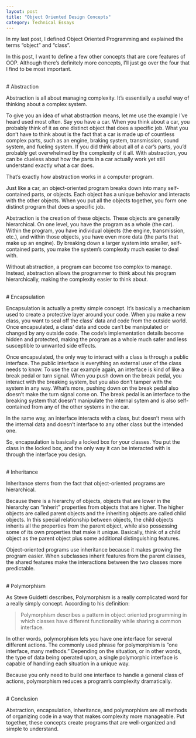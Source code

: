 ```yaml
---
layout: post
title: "Object Oriented Design Concepts"
category: Technical Essays
---
```


In my last post, I defined Object Oriented Programming and explained the terms “object” and “class”.

In this post, I want to define a few other concepts that are core features of OOP. Although there’s definitely more concepts, I’ll just go over the four that I find to be most important.

<br>
# Abstraction

Abstraction is all about managing complexity. It’s essentially a useful way of thinking about a complex system.

To give you an idea of what abstraction means, let me use the example I’ve heard used most often. Say you have a car. When you think about a car, you probably think of it as one distinct object that does a specific job. What you don’t have to think about is the fact that a car is made up of countless complex parts, such as an engine, braking system, transmission, sound system, and fueling system. If you did think about all of a car’s parts, you’d probably get overwhelmed by the complexity of it all. With abstraction, you can be clueless about how the parts in a car actually work yet still understand exactly what a car does.

That’s exactly how abstraction works in a computer program.

Just like a car, an object-oriented program breaks down into many self-contained parts, or objects. Each object has a unique behavior and interacts with the other objects. When you put all the objects together, you form one distinct program that does a specific job.

Abstraction is the creation of these objects. These objects are generally hierarchical. On one level, you have the program as a whole (the car). Within the program, you have individual objects (the engine, transmission, etc.), and within those objects, you have even more data (the parts that make up an engine). By breaking down a larger system into smaller, self-contained parts, you make the system’s complexity much easier to deal with.

Without abstraction, a program can become too complex to manage. Instead, abstraction allows the programmer to think about his program hierarchically, making the complexity easier to think about.

<br> 
# Encapsulation

Encapsulation is actually a pretty simple concept. It’s basically a mechanism used to create a protective layer around your code. When you make a new class, you want to seal off the class’ data and code from the outside world. Once encapsulated, a class’ data and code can’t be manipulated or changed by any outside code. The code’s implementation details become hidden and protected, making the program as a whole much safer and less susceptible to unwanted side effects.

Once encapsulated, the only way to interact with a class is through a public interface. The public interface is everything an external user of the class needs to know. To use the car example again, an interface is kind of like a break pedal or turn signal. When you push down on the break pedal, you interact with the breaking system, but you also don’t tamper with the system in any way. What’s more, pushing down on the break pedal also doesn’t make the turn signal come on. The break pedal is an interface to the breaking system that doesn’t manipulate the internal sytem and is also self-contained from any of the other systems in the car.

In the same way, an interface interacts with a class, but doesn’t mess with the internal data and doesn’t interface to any other class but the intended one.

So, encapsulation is basically a locked box for your classes. You put the class in the locked box, and the only way it can be interacted with is through the interface you design.

<br>
# Inheritance

Inheritance stems from the fact that object-oriented programs are hierarchical.

Because there is a hierarchy of objects, objects that are lower in the hierarchy can “inherit” properties from objects that are higher. The higher objects are called parent objects and the inheriting objects are called child objects. In this special relationship between objects, the child objects inherits all the properties from the parent object, while also possessing some of its own properties that make it unique. Basically, think of a child object as the parent object plus some additional distinguishing features.

Object-oriented programs use inheritance because it makes growing the program easier. When subclasses inherit features from the parent classes, the shared features make the interactions between the two classes more predictable.

<br>
# Polymorphism

As Steve Guidetti describes, Polymorphism is a really complicated word for a really simply concept. According to his definition:

> Polymorphism describes a pattern in object oriented programming in which classes have different functionality while sharing a common interface.

In other words, polymorphism lets you have one interface for several different actions. The commonly used phrase for polymorphism is “one interface, many methods.” Depending on the situation, or in other words, the type of data being operated upon, a single polymorphic interface is capable of handling each situation in a unique way.

Because you only need to build one interface to handle a general class of actions, polymorphism reduces a program’s complexity dramatically.

<br>
# Conclusion

Abstraction, encapsulation, inheritance, and polymorphism are all methods of organizing code in a way that makes complexity more manageable. Put together, these concepts create programs that are well-organized and simple to understand.
